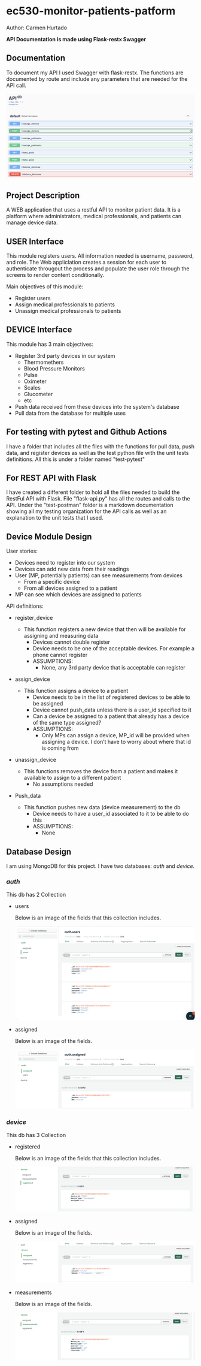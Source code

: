 # ec530-monitor-patients-patform

Author: Carmen Hurtado 

**API Documentation is made using Flask-restx Swagger**
## Documentation 
To document my API I used Swagger with flask-restx. The functions are documented by route and include any parameters that are needed for the API call. 

 ![swagger](/images/swagger.png)

## Project Description
A WEB application that uses a restful API to monitor patient data. It is a platform where administrators, medical professionals, and patients can manage device data. 

## USER Interface
This module registers users. All information needed is username, password, and role. The Web appliclation creates a session for each user to authenticate througout the process and populate the user role through the screens to render content conditionally.

Main objectives of this module:
- Register users 
- Assign medical professionals to patients
- Unassign medical professionals to patients

## DEVICE Interface
This module has 3 main objectives:
- Register 3rd party devices in our system
    - Thermomethers
    - Blood Pressure Monitors
    - Pulse
    - Oximeter
    - Scales
    - Glucometer
    - etc
- Push data received from these devices into the system's database
- Pull data from the database for multiple uses

## For testing with pytest and Github Actions
I have a folder that includes all the files with the functions for pull data, push data, and register devices as well as the test python file with the unit tests definitions. All this is under a folder named "test-pytest"

## For REST API with Flask
I have created a different folder to hold all the files needed to build the RestFul API with Flask. 
File "flask-api.py" has all the routes and calls to the API. 
Under the "test-postman" folder is a markdown documentation showing all my testing organization for the API calls as well as an explanation to the unit tests that I used. 

## Device Module Design 
User stories: 
- Devices need to register into our system 
- Devices can add new data from their readings 
- User (MP, potentially patients) can see measurements from devices
    - From a specific device
    - From all devices assigned to a patient 
- MP can see which devices are assigned to patients 

API definitions:
- register_device
    - This function registers a new device that then will be available for assigning and measuring data
        - Devices cannot double register 
        - Device needs to be one of the acceptable devices. For example a phone cannot register 
        - ASSUMPTIONS:
            - None, any 3rd party device that is acceptable can register
- assign_device
    - This function assigns a device to a patient
        - Device needs to be in the list of registered devices to be able to be assigned 
        - Device cannot push_data unless there is a user_id specified to it
        - Can a device be assigned to a patient that already has a device of the same type assigned?
        - ASSUMPTIONS:
            - Only MPs can assign a device, MP_id will be provided when assigning a device. I don’t have to worry about where that id is coming from 

- unassign_device
    - This functions removes the device from a patient and makes it available to assign to a different patient
        - No assumptions needed

- Push_data
    - This function pushes new data (device measurement) to the db 
        - Device needs to have a user_id associated to it to be able to do this 
        - ASSUMPTIONS:
            - None 

## Database Design
I am using MongoDB for this project. I have two databases: *auth* and *device*. 
### *auth* 
This db has 2 Collection 
- users

    Below is an image of the fields that this collection includes. 

    ![users](/images/users.png)

- assigned

    Below is an image of the fields.

    ![assigned-users](/images/users-assigned.png)

### *device* 
This db has 3 Collection 
- registered

    Below is an image of the fields that this collection includes. 

    ![reg](/images/device-registered.png)

- assigned

    Below is an image of the fields.

    ![assigned-dev](/images/device-assigned.png)

- measurements

    Below is an image of the fields.

    ![data](/images/data.png)








